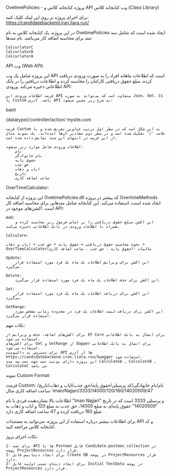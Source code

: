 OvetimePolicies - پروژه کتابخانه کلاس و API وب
کتابخانه کلاس (Class Library)

برای اجرای پروژه بر روی این لینک کلیک کنید: https://candidatebackend.iran.liara.run/

در این پروژه، یک کتابخانه کلاس به نام OvetimePolicies ایجاد شده است که شامل سه متد برای محاسبه اضافه کار می‌باشد.
نام متدها:

    CalcurlatorC
    CalcurlatorB
    CalcurlatorA

API وب (Web API)

این پروژه شامل یک وب API است که اطلاعات ماهانه افراد را به صورت ورودی دریافت کرده، مبلغ حقوق دریافتی کارکنان را محاسبه کرده و اطلاعات دریافتی را در بانک اطلاعاتی ذخیره می‌کند.
ورودی API:

    فرمت اطلاعات ورودی این API متفاوت است که می‌تواند به صورت Json، Xml، Cs یا Custom باشد. آدرس API به شرح زیر معین می‌شود:

bash

{datatype}/controller/action/
mysite.com

    فرمت Custom به این شکل است که در سطر اول ترتیب عناوین تعریف شده و با علامت '/' تفکیک شده است و در سطر دوم مقادیر آن‌ها آمده‌اند. یک نمونه مثال از این فرمت در انتهای این سند نمایش داده شده است.

    اطلاعات ورودی شامل موارد زیر می‌شود:
        نام 
        نام خانوادگی
        حقوق پایه
        حق جذب
        ایاب و ذهاب
        تاریخ
        ساعت اضافه کاری

OverTimeCalculator:

این پروژه از کتابخانه OvetimePolicies.dll که پیشتر در پروژه OvertimeMethods ایجاد شده است، استفاده می‌کند. این کتابخانه شامل متدهایی برای محاسبه اضافه کار است.
اکشن‌های موجود در API:

    Add:
        این اکشن مبلغ حقوق دریافتی را بر اساس فرمول زیر محاسبه کرده و همراه با اطلاعات ورودی در بانک اطلاعاتی ذخیره می‌کند.

    Calculare:

    نحوه محاسبه حقوق دریافتی = حقوق پایه + حق جذب + ایاب و ذهاب + OverTimeCalculator(حقوق پایه ، حق جذب ، ساعت اضافه کاری)- مالیات

    Update:
        این اکشن برای ویرایش اطلاعات یک ماه یک فرد مورد استفاده قرار می‌گیرد.

    Delete:
        این اکشن برای حذف اطلاعات یک ماه یک فرد مورد استفاده قرار می‌گیرد.

    Get:
        این اکشن برای دریافت اطلاعات یک ماه یک فرد مورد استفاده قرار می‌گیرد.

    GetRange:
        این اکشن برای دریافت لیست اطلاعات یک فرد در محدوده زمانی مشخص مورد استفاده قرار می‌گیرد.

نکات مهم:

    برای اکشن‌های اضافه، حذف و ویرایش از EF Core برای اتصال به بانک اطلاعاتی استفاده می شود.
    برای اکشن‌های Get و GetRange از Dapper برای اتصال به بانک اطلاعاتی استفاده می شود.
    برای دسترسی به داکیومنت API ها از آدرس https://candidatebackend.iran.liara.run/Swagger استفاده شود.
    این پروژه دارای یونیت تست جهت تست سه متد CalculateA , CalculateB , CalculateC می باشد

نمونه Custom Format:



فرمت Custom:
نام/نام خانوادگی/کد پرسنلی/حقوق پایه/حق جذب/ایاب و ذهاب/تاریخ/ساعت اضافه کاری
مثال:
Iman/Najjari/3333/14000/120/160/14020509/47

اطلاعات بالا نشان‌دهنده فردی با نام "Iman Najjari" و پرسنلی 3333 است که در تاریخ "14020509" حقوق پایه‌ای به مبلغ 14000، حق جذب به مبلغ 120 و ایاب و ذهاب به مبلغ 160 دریافت کرده و 47 ساعت اضافه کاری دارد.

برای اطلاعات بیشتر درباره استفاده از این پروژه، می‌توانید به مستندات API و کد کتابخانه کلاس مراجعه کنید.

نکات اجرای پروژ:

    1- برای تست API ها با Postman فایل Candidate.postman_collection در پوشه ProjectResources قرار دارد.
    2- برای ایجاد دیتابیس فایل Create DB در پوشه ProjectResources قرار دارد.
    3- برای ایجاد دیتای تستی اولیه فایل Initial TestData در پوشه ProjectResources قرار دارد.
